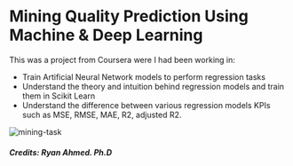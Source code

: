 # Mining Quality Prediction Using Machine & Deep Learning

This was a project from Coursera were I had been working in:

- Train Artificial Neural Network models to perform regression tasks
- Understand the theory and intuition behind regression models and train them in Scikit Learn
- Understand the difference between various regression models KPIs such as MSE, RMSE, MAE, R2, adjusted R2.

![mining-task](https://user-images.githubusercontent.com/70659176/192330335-f4d6bfe3-8f07-430a-aff6-96ad630d60fe.png)


####  *Credits: Ryan Ahmed. Ph.D*
